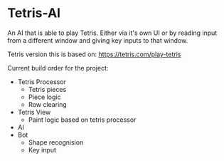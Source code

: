 # Tetris-AI
An AI that is able to play Tetris.
Either via it's own UI or by reading input from a different window and giving key inputs to that window.

Tetris version this is based on: https://tetris.com/play-tetris

Current build order for the project:
- Tetris Processor
  - Tetris pieces
  - Piece logic
  - Row clearing
- Tetris View
  - Paint logic based on tetris processor
- AI
- Bot
  - Shape recognision
  - Key input
